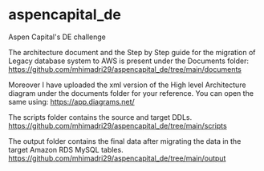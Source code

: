# aspencapital_de
Aspen Capital's DE challenge

The architecture document and the Step by Step guide for the migration of Legacy database system to AWS is present under the Documents folder:
https://github.com/mhimadri29/aspencapital_de/tree/main/documents

Moreover I have uploaded the xml version of the High level Architecture diagram under the documents folder for your reference. You can open the same using:
https://app.diagrams.net/

The scripts folder contains the source and target DDLs.
https://github.com/mhimadri29/aspencapital_de/tree/main/scripts

The output folder contains the final data after migrating the data in the target Amazon RDS MySQL tables.
https://github.com/mhimadri29/aspencapital_de/tree/main/output
